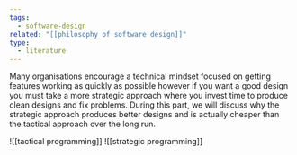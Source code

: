 ```yaml
---
tags:
  - software-design
related: "[[philosophy of software design]]"
type:
  - literature
---
```

Many organisations encourage a technical mindset focused on getting features working as quickly as possible however if you want a good design you must take a more strategic approach where you invest time to produce clean designs and fix problems. During this part, we will discuss why the strategic approach produces better designs and is actually cheaper than the tactical approach over the long run.

![[tactical programming]]
![[strategic programming]]
